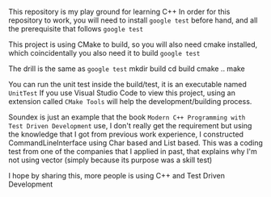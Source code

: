  This repository is my play ground for learning C++
 In order for this repository to work, you will need to install `google test` before hand, and all the prerequisite that follows `google test`

 This project is using CMake to build, so you will also need cmake installed, which coincidentally you also need it to build `google test`

 The drill is the same as `google test`
 mkdir build
 cd build
 cmake ..
 make

 You can run the unit test inside the build/test, it is an executable named `UnitTest`
 If you use Visual Studio Code to view this project, using an extension called `CMake Tools` will help the development/building process.

 Soundex is just an example that the book `Modern C++ Programming with Test Driven Development` use, I don't really get the requirement but using the knowledge that I got from previous work experience, I constructed CommandLineInterface using Char based and List based. This was a coding test from one of the companies that I applied in past, that explains why I'm not using vector (simply because its purpose was a skill test)

 I hope by sharing this, more people is using C++ and Test Driven Development